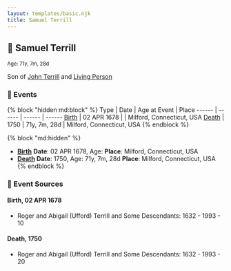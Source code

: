 ```yaml
---
layout: templates/basic.njk
title: Samuel Terrill
---
```

## 🔵 Samuel Terrill
<small>Age: 71y, 7m, 28d</small>

Son of [John Terrill](/people/6/65221157) and [Living Person](/people/4/48582652)

### 📆 Events

{% block "hidden md:block" %}
Type | Date | Age at Event | Place
------ | ------ | ------ | ------
[Birth](#event-event-2) | 02 APR 1678 |  | Milford, Connecticut, USA
[Death](#event-event-3) | 1750 | 71y, 7m, 28d | Milford, Connecticut, USA
{% endblock %}

{% block "md:hidden" %}
- **[Birth](#event-event-2)**
**Date**: 02 APR 1678, Age:
**Place**: Milford, Connecticut, USA
- **[Death](#event-event-3)**
**Date**: 1750, Age: 71y, 7m, 28d
**Place**: Milford, Connecticut, USA
{% endblock %}

### 📰 Event Sources

#### <a id="event-event-2"></a> Birth, 02 APR 1678
* Roger and Abigail (Ufford) Terrill and Some Descendants: 1632 - 1993  - 10

#### <a id="event-event-3"></a> Death, 1750
* Roger and Abigail (Ufford) Terrill and Some Descendants: 1632 - 1993  - 20